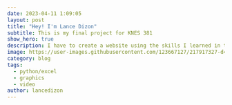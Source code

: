 ```yaml
---
date: 2023-04-11 1:09:05
layout: post
title: "Hey! I'm Lance Dizon"
subtitle: This is my final project for KNES 381
show_hero: true
description: I have to create a website using the skills I learned in this class
image: https://user-images.githubusercontent.com/123667127/217917327-d4c53cc3-1954-4aae-9410-b784113b82af.png
category: blog
tags:
  - python/excel
  - graphics
  - video
author: lancedizon
---
```


